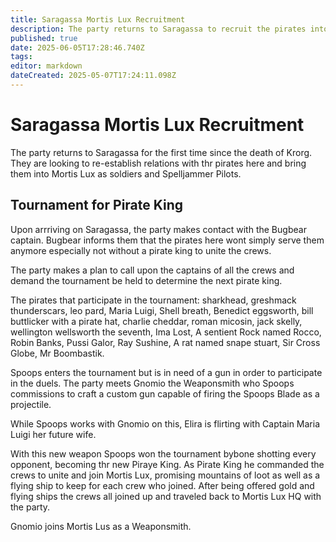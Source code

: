 ```yaml
---
title: Saragassa Mortis Lux Recruitment
description: The party returns to Saragassa to recruit the pirates into Mortis Lux
published: true
date: 2025-06-05T17:28:46.740Z
tags: 
editor: markdown
dateCreated: 2025-05-07T17:24:11.098Z
---
```


# Saragassa Mortis Lux Recruitment
The party returns to Saragassa for the first time since the death of Krorg. They are looking to re-establish relations with thr pirates here and bring them into Mortis Lux as soldiers and Spelljammer Pilots. 

## Tournament for Pirate King
Upon arrriving on Saragassa, the party makes contact with the Bugbear captain. Bugbear informs them that the pirates here wont simply serve them anymore especially not without a pirate king to unite the crews. 

The party makes a plan to call upon the captains of all the crews and demand the tournament be held to determine the next pirate king.

The pirates that participate in the tournament: sharkhead, greshmack thunderscars, leo pard, Maria Luigi, Shell breath, Benedict eggsworth, bill buttlicker with a pirate hat, charlie cheddar, roman micosin, jack skelly, wellington wellsworth the seventh, Ima Lost, A sentient Rock named Rocco, Robin Banks, Pussi Galor, Ray Sushine, A rat named snape stuart, Sir Cross Globe, Mr Boombastik.

Spoops enters the tournament but is in need of a gun in order to participate in the duels. The party meets Gnomio the Weaponsmith who Spoops commissions to craft a custom gun capable of firing the Spoops Blade as a projectile.

While Spoops works with Gnomio on this, Elira is flirting with Captain  Maria Luigi her future wife.

With this new weapon Spoops won the tournament bybone shotting every opponent, becoming thr new Piraye King. As Pirate King he commanded the crews to unite and join Mortis Lux, promising mountains of loot as well as a flying ship to keep for each crew who joined. After being offered gold and flying ships the crews all joined up and traveled back to Mortis Lux HQ with the party.

Gnomio joins Mortis Lus as a Weaponsmith.